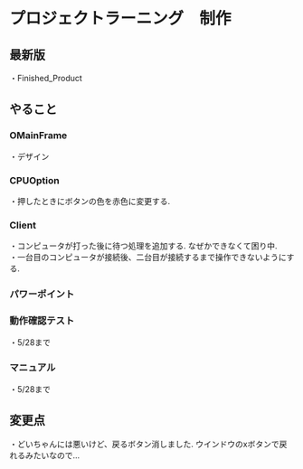 # プロジェクトラーニング　制作

## 最新版

・Finished_Product

## やること

### OMainFrame

・デザイン

### CPUOption

・押したときにボタンの色を赤色に変更する.

### Client

・コンピュータが打った後に待つ処理を追加する. なぜかできなくて困り中.  
・一台目のコンピュータが接続後、二台目が接続するまで操作できないようにする.

### パワーポイント

### 動作確認テスト

・5/28まで

### マニュアル

・5/28まで

## 変更点

・どいちゃんには悪いけど、戻るボタン消しました. ウインドウのxボタンで戻れるみたいなので...
